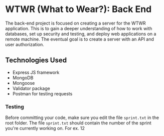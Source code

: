 # WTWR (What to Wear?): Back End

The back-end project is focused on creating a server for the WTWR application. This is to gain a deeper understanding of how to work with databases, set up security and testing, and deploy web applications on a remote machine. The eventual goal is to create a server with an API and user authorization.

## Technologies Used

- Express JS framework
- MongoDB
- Mongoose
- Validator package
- Postman for testing requests

### Testing

Before committing your code, make sure you edit the file `sprint.txt` in the root folder. The file `sprint.txt` should contain the number of the sprint you're currently working on. For ex. 12
